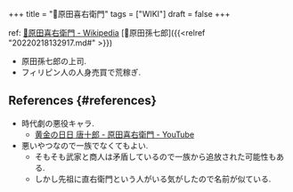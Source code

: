+++
title = "📝原田喜右衛門"
tags = ["WIKI"]
draft = false
+++

ref: [🔗原田喜右衛門 - Wikipedia](https://ja.m.wikipedia.org/wiki/%E5%8E%9F%E7%94%B0%E5%96%9C%E5%8F%B3%E8%A1%9B%E9%96%80) [📝原田孫七郎]({{<relref "20220218132917.md#" >}})

-   原田孫七郎の上司.
-   フィリピン人の人身売買で荒稼ぎ.


## References {#references}

-   時代劇の悪役キャラ.
    -   [黄金の日日 唐十郎 - 原田喜右衛門 - YouTube](https://www.youtube.com/watch?v=MOwhGSsbVvw)
-   悪いやつなので一族でなくてもよい.
    -   そもそも武家と商人は矛盾しているので一族から追放された可能性もある.
    -   しかし先祖に直右衛門という人がいる気がしたので名前が似ている.
